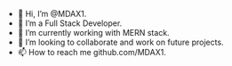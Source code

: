 - 👋 Hi, I’m @MDAX1.
- 👀 I’m a Full Stack Developer.
- 🌱 I’m currently working with MERN stack.
- 💞️ I’m looking to collaborate and work on future projects.
- 📫 How to reach me github.com/MDAX1.

<!---
MDAX1/MDAX1 is a ✨ special ✨ repository because its `README.md` (this file) appears on your GitHub profile.
You can click the Preview link to take a look at your changes.
--->
